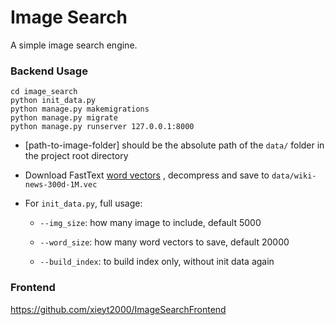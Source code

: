# Image Search

A simple image search engine.



### Backend Usage

```
cd image_search
python init_data.py
python manage.py makemigrations
python manage.py migrate
python manage.py runserver 127.0.0.1:8000
```

- [path-to-image-folder] should be the absolute path of the `data/` folder in the project root directory

- Download FastText [word vectors](https://dl.fbaipublicfiles.com/fasttext/vectors-english/wiki-news-300d-1M.vec.zip) , decompress and save to `data/wiki-news-300d-1M.vec`  

- For `init_data.py`, full usage:

    - `--img_size`: how many image to include, default 5000

    - `--word_size`: how many word vectors to save, default 20000

    - `--build_index`: to build index only, without init data again


### Frontend

https://github.com/xieyt2000/ImageSearchFrontend